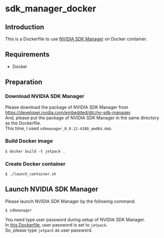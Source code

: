 # sdk_manager_docker

## Introduction
This is a Dockerfile to use [NVIDIA SDK Manager](https://docs.nvidia.com/sdk-manager/) on Docker container.

## Requirements
* Docker

## Preparation
### Download NVIDIA SDK Manager
Please download the package of NVIDIA SDK Manager from <https://developer.nvidia.com/embedded/dlc/nv-sdk-manager>.  
And, please put the package of NVIDIA SDK Manager in the same directory as the Dockerfile.  
This time, I used `sdkmanager_0.9.12-4180_amd64.deb`.

### Build Docker image
```
$ docker build -t jetpack .
```

### Create Docker container
```
$ ./launch_container.sh
```

## Launch NVIDIA SDK Manager
Please launch NVIDIA SDK Manager by the following command.

```
$ sdkmanager
```

You need type user password during setup of NVIDIA SDK Manager.  
In [this Dockerfile](https://github.com/atinfinity/sdk_manager_docker/blob/master/Dockerfile#L71), user password is set to `jetpack`.  
So, please type `jetpack` as user password.
